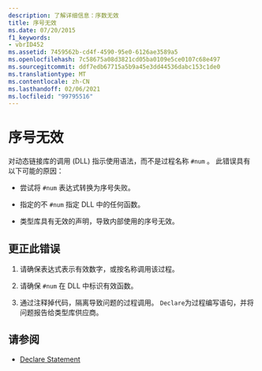 ```yaml
---
description: 了解详细信息：序数无效
title: 序号无效
ms.date: 07/20/2015
f1_keywords:
- vbrID452
ms.assetid: 7459562b-cd4f-4590-95e0-6126ae3589a5
ms.openlocfilehash: 7c58675a08d3821cd05ba0109e5ce0107c68e497
ms.sourcegitcommit: ddf7edb67715a5b9a45e3dd44536dabc153c1de0
ms.translationtype: MT
ms.contentlocale: zh-CN
ms.lasthandoff: 02/06/2021
ms.locfileid: "99795516"
---
```

# <a name="ordinal-is-not-valid"></a>序号无效

对动态链接库的调用 (DLL) 指示使用语法，而不是过程名称 `#num` 。 此错误具有以下可能的原因：  
  
- 尝试将 `#num` 表达式转换为序号失败。  
  
- 指定的不 `#num` 指定 DLL 中的任何函数。  
  
- 类型库具有无效的声明，导致内部使用的序号无效。  
  
## <a name="to-correct-this-error"></a>更正此错误  
  
1. 请确保表达式表示有效数字，或按名称调用该过程。  
  
2. 请确保 `#num` 在 DLL 中标识有效函数。  
  
3. 通过注释掉代码，隔离导致问题的过程调用。 `Declare`为过程编写语句，并将问题报告给类型库供应商。  
  
## <a name="see-also"></a>请参阅

- [Declare Statement](../statements/declare-statement.md)
